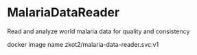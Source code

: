 # MalariaDataReader
 Read and analyze world malaria data for quality and consistency

 docker image name
 zkot2/malaria-data-reader.svc:v1
 
